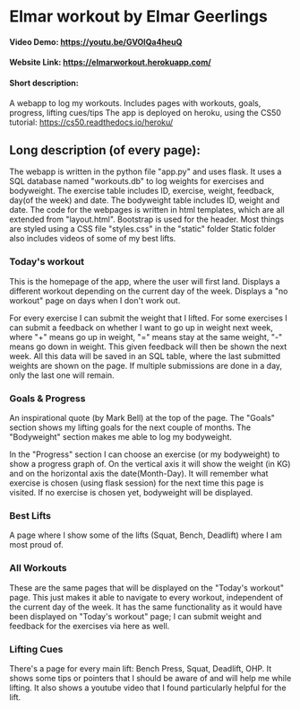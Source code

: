 # Elmar workout by Elmar Geerlings

#### Video Demo:  https://youtu.be/GVOlQa4heuQ
#### Website Link: https://elmarworkout.herokuapp.com/


#### Short description:
A webapp to log my workouts.
Includes pages with workouts, goals, progress, lifting cues/tips
The app is deployed on heroku, using the CS50 tutorial: https://cs50.readthedocs.io/heroku/


## Long description (of every page):
The webapp is written in the python file "app.py" and uses flask.
It uses a SQL database named "workouts.db" to log weights for exercises and bodyweight.
The exercise table includes ID, exercise, weight, feedback, day(of the week) and date.
The bodyweight table includes ID, weight and date.
The code for the webpages is written in html templates, which are all extended from "layout.html".
Bootstrap is used for the header.
Most things are styled using a CSS file "styles.css" in the "static" folder
Static folder also includes videos of some of my best lifts.

### Today's workout
This is the homepage of the app, where the user will first land.
Displays a different workout depending on the current day of the week.
Displays a "no workout" page on days when I don't work out.

For every exercise I can submit the weight that I lifted.
For some exercises I can submit a feedback on whether I want to go up in weight next week,
where "+" means go up in weight, "=" means stay at the same weight, "-" means go down in weight.
This given feedback will then be shown the next week.
All this data will be saved in an SQL table, where the last submitted weights are shown on the page.
If multiple submissions are done in a day, only the last one will remain.

### Goals & Progress
An inspirational quote (by Mark Bell) at the top of the page.
The "Goals" section shows my lifting goals for the next couple of months.
The "Bodyweight" section makes me able to log my bodyweight.

In the "Progress" section I can choose an exercise (or my bodyweight) to show a progress graph of.
On the vertical axis it will show the weight (in KG) and on the horizontal axis the date(Month-Day).
It will remember what exercise is chosen (using flask session) for the next time this page is visited.
If no exercise is chosen yet, bodyweight will be displayed.

### Best Lifts
A page where I show some of the lifts (Squat, Bench, Deadlift) where I am most proud of.

### All Workouts
These are the same pages that will be displayed on the "Today's workout" page.
This just makes it able to navigate to every workout, independent of the current day of the week.
It has the same functionality as it would have been displayed on "Today's workout" page;
I can submit weight and feedback for the exercises via here as well.

### Lifting Cues
There's a page for every main lift: Bench Press, Squat, Deadlift, OHP.
It shows some tips or pointers that I should be aware of and will help me while lifting.
It also shows a youtube video that I found particularly helpful for the lift.
